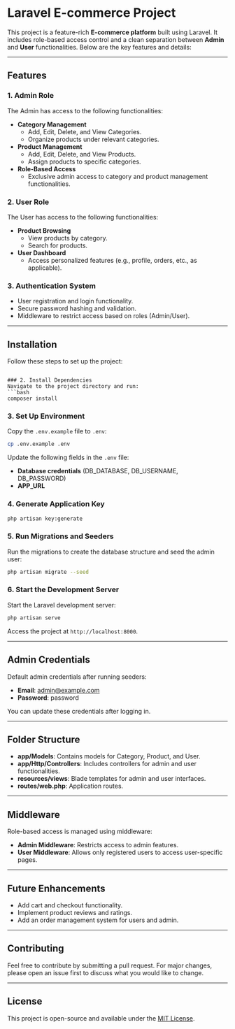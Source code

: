 # Laravel E-commerce Project

This project is a feature-rich **E-commerce platform** built using Laravel. It includes role-based access control and a clean separation between **Admin** and **User** functionalities. Below are the key features and details:

---

## Features

### 1. **Admin Role**
The Admin has access to the following functionalities:
- **Category Management**
  - Add, Edit, Delete, and View Categories.
  - Organize products under relevant categories.
- **Product Management**
  - Add, Edit, Delete, and View Products.
  - Assign products to specific categories.
- **Role-Based Access**
  - Exclusive admin access to category and product management functionalities.

### 2. **User Role**
The User has access to the following functionalities:
- **Product Browsing**
  - View products by category.
  - Search for products.
- **User Dashboard**
  - Access personalized features (e.g., profile, orders, etc., as applicable).

### 3. **Authentication System**
- User registration and login functionality.
- Secure password hashing and validation.
- Middleware to restrict access based on roles (Admin/User).

---

## Installation

Follow these steps to set up the project:
```

### 2. Install Dependencies
Navigate to the project directory and run:
```bash
composer install
```

### 3. Set Up Environment
Copy the `.env.example` file to `.env`:
```bash
cp .env.example .env
```
Update the following fields in the `.env` file:
- **Database credentials** (DB_DATABASE, DB_USERNAME, DB_PASSWORD)
- **APP_URL**

### 4. Generate Application Key
```bash
php artisan key:generate
```

### 5. Run Migrations and Seeders
Run the migrations to create the database structure and seed the admin user:
```bash
php artisan migrate --seed
```

### 6. Start the Development Server
Start the Laravel development server:
```bash
php artisan serve
```
Access the project at `http://localhost:8000`.

---

## Admin Credentials
Default admin credentials after running seeders:
- **Email**: admin@example.com
- **Password**: password

You can update these credentials after logging in.

---

## Folder Structure
- **app/Models**: Contains models for Category, Product, and User.
- **app/Http/Controllers**: Includes controllers for admin and user functionalities.
- **resources/views**: Blade templates for admin and user interfaces.
- **routes/web.php**: Application routes.

---

## Middleware
Role-based access is managed using middleware:
- **Admin Middleware**: Restricts access to admin features.
- **User Middleware**: Allows only registered users to access user-specific pages.

---

## Future Enhancements
- Add cart and checkout functionality.
- Implement product reviews and ratings.
- Add an order management system for users and admin.

---

## Contributing
Feel free to contribute by submitting a pull request. For major changes, please open an issue first to discuss what you would like to change.

---

## License
This project is open-source and available under the [MIT License](LICENSE).

